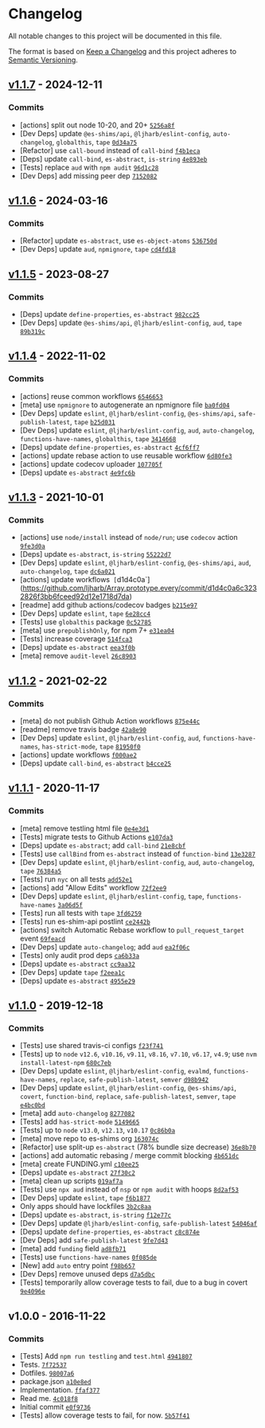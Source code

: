 # Changelog

All notable changes to this project will be documented in this file.

The format is based on [Keep a Changelog](https://keepachangelog.com/en/1.0.0/)
and this project adheres to [Semantic Versioning](https://semver.org/spec/v2.0.0.html).

## [v1.1.7](https://github.com/ljharb/Array.prototype.every/compare/v1.1.6...v1.1.7) - 2024-12-11

### Commits

- [actions] split out node 10-20, and 20+ [`5256a8f`](https://github.com/ljharb/Array.prototype.every/commit/5256a8fe6ea025f8afdea732026f3e2bea764fc1)
- [Dev Deps] update `@es-shims/api`, `@ljharb/eslint-config`, `auto-changelog`, `globalthis`, `tape` [`0d34a75`](https://github.com/ljharb/Array.prototype.every/commit/0d34a752c418c25e9cda7e665c9554cd74a03c9c)
- [Refactor] use `call-bound` instead of `call-bind` [`f4b1eca`](https://github.com/ljharb/Array.prototype.every/commit/f4b1ecab6b58691bd33f37b71f450ae3796a250e)
- [Deps] update `call-bind`, `es-abstract`, `is-string` [`4e893eb`](https://github.com/ljharb/Array.prototype.every/commit/4e893eb8fa1fa187cd1f613155663947f2dcff90)
- [Tests] replace `aud` with `npm audit` [`96d1c28`](https://github.com/ljharb/Array.prototype.every/commit/96d1c28ee1bf458d7798d67bc5534871cea2083f)
- [Dev Deps] add missing peer dep [`7152082`](https://github.com/ljharb/Array.prototype.every/commit/7152082129313297d98893be9baafa07b03843ea)

## [v1.1.6](https://github.com/ljharb/Array.prototype.every/compare/v1.1.5...v1.1.6) - 2024-03-16

### Commits

- [Refactor] update `es-abstract`, use `es-object-atoms` [`536750d`](https://github.com/ljharb/Array.prototype.every/commit/536750d5942f77cfc58bd92243a2cee3ce4028da)
- [Dev Deps] update `aud`, `npmignore`, `tape` [`cd4fd18`](https://github.com/ljharb/Array.prototype.every/commit/cd4fd185132ecd474768b45abcdd239db4554df3)

## [v1.1.5](https://github.com/ljharb/Array.prototype.every/compare/v1.1.4...v1.1.5) - 2023-08-27

### Commits

- [Deps] update `define-properties`, `es-abstract` [`982cc25`](https://github.com/ljharb/Array.prototype.every/commit/982cc2536281d5619a46c423da2095cd1968d6bf)
- [Dev Deps] update `@es-shims/api`, `@ljharb/eslint-config`, `aud`, `tape` [`89b319c`](https://github.com/ljharb/Array.prototype.every/commit/89b319cbb22fd7ef3b4bab7d370ae84d3ef76cbb)

## [v1.1.4](https://github.com/ljharb/Array.prototype.every/compare/v1.1.3...v1.1.4) - 2022-11-02

### Commits

- [actions] reuse common workflows [`6546653`](https://github.com/ljharb/Array.prototype.every/commit/6546653609c01fa84892c34c24589748d801e876)
- [meta] use `npmignore` to autogenerate an npmignore file [`ba0fd04`](https://github.com/ljharb/Array.prototype.every/commit/ba0fd04440f3873328557785d99d049f82fee04c)
- [Dev Deps] update `eslint`, `@ljharb/eslint-config`, `@es-shims/api`, `safe-publish-latest`, `tape` [`b25d031`](https://github.com/ljharb/Array.prototype.every/commit/b25d031f58bee50923dd71c5f1f3ef60b166fcb1)
- [Dev Deps] update `eslint`, `@ljharb/eslint-config`, `aud`, `auto-changelog`, `functions-have-names`, `globalthis`, `tape` [`3414668`](https://github.com/ljharb/Array.prototype.every/commit/34146683190043930b3b84f4e33c4c744d574401)
- [Deps] update `define-properties`, `es-abstract` [`4cf6ff7`](https://github.com/ljharb/Array.prototype.every/commit/4cf6ff7b4fa0b076ffbc122271bd2c181149a5e3)
- [actions] update rebase action to use reusable workflow [`6d80fe3`](https://github.com/ljharb/Array.prototype.every/commit/6d80fe3cac18bf1b012c1658f911515a1c90acdc)
- [actions] update codecov uploader [`107705f`](https://github.com/ljharb/Array.prototype.every/commit/107705f3eb0afd76d90bf732b5b4b4be25e33f85)
- [Deps] update `es-abstract` [`4e9fc6b`](https://github.com/ljharb/Array.prototype.every/commit/4e9fc6b5741d24d34e689e40a487b1f1337e1929)

## [v1.1.3](https://github.com/ljharb/Array.prototype.every/compare/v1.1.2...v1.1.3) - 2021-10-01

### Commits

- [actions] use `node/install` instead of `node/run`; use `codecov` action [`9fe3d0a`](https://github.com/ljharb/Array.prototype.every/commit/9fe3d0a0f588c8a41a2844531bcd7fe17b18c356)
- [Deps] update `es-abstract`, `is-string` [`55222d7`](https://github.com/ljharb/Array.prototype.every/commit/55222d792062e61875b7748c168ae7ef6baa6f42)
- [Dev Deps] update `eslint`, `@ljharb/eslint-config`, `@es-shims/api`, `aud`, `auto-changelog`, `tape` [`dc6a021`](https://github.com/ljharb/Array.prototype.every/commit/dc6a021a2cda8bccd48d858a1eb97b7a4b71ae67)
- [actions] update workflows` [`d1d4c0a`](https://github.com/ljharb/Array.prototype.every/commit/d1d4c0a6c3232826f3bb6fceed92d12e1718d7da)
- [readme] add github actions/codecov badges [`b215e97`](https://github.com/ljharb/Array.prototype.every/commit/b215e97d0cfa4d84131f4fa41396999f78fcc08d)
- [Dev Deps] update `eslint`, `tape` [`6e28cc4`](https://github.com/ljharb/Array.prototype.every/commit/6e28cc4b157bb3ab57a63052c2968a1d333a3762)
- [Tests] use `globalthis` package [`0c52785`](https://github.com/ljharb/Array.prototype.every/commit/0c52785a405a178d58e521dc33dde92926cc3b42)
- [meta] use `prepublishOnly`, for npm 7+ [`e31ea04`](https://github.com/ljharb/Array.prototype.every/commit/e31ea04867b3aaa05f927b4b6e8f6e737ac830d1)
- [Tests] increase coverage [`514fca3`](https://github.com/ljharb/Array.prototype.every/commit/514fca32f0c17df5f22a562648faa5306160f630)
- [Deps] update `es-abstract` [`eea3f0b`](https://github.com/ljharb/Array.prototype.every/commit/eea3f0b2e92056c2684304ce7a0ed5f4983a66ea)
- [meta] remove `audit-level` [`26c8903`](https://github.com/ljharb/Array.prototype.every/commit/26c8903bfe19a7b7b15e712c114f9fe4df7c229f)

## [v1.1.2](https://github.com/ljharb/Array.prototype.every/compare/v1.1.1...v1.1.2) - 2021-02-22

### Commits

- [meta] do not publish Github Action workflows [`875e44c`](https://github.com/ljharb/Array.prototype.every/commit/875e44c72398622faf1f1c7deee3a7bbfe86e7cf)
- [readme] remove travis badge [`42a8e90`](https://github.com/ljharb/Array.prototype.every/commit/42a8e9032d0f33ec7e911fd9b1c911c61486efb2)
- [Dev Deps] update `eslint`, `@ljharb/eslint-config`, `aud`, `functions-have-names`, `has-strict-mode`, `tape` [`81950f0`](https://github.com/ljharb/Array.prototype.every/commit/81950f0d117133270734e9a063b5b0b85d34b1f8)
- [actions] update workflows [`f000ae2`](https://github.com/ljharb/Array.prototype.every/commit/f000ae2535ca2f04111feb911e9bde432fc1ce3f)
- [Deps] update `call-bind`, `es-abstract` [`b4cce25`](https://github.com/ljharb/Array.prototype.every/commit/b4cce25e45db0b6ea69ab2231212687b8daf5689)

## [v1.1.1](https://github.com/ljharb/Array.prototype.every/compare/v1.1.0...v1.1.1) - 2020-11-17

### Commits

- [meta] remove testling html file [`0e4e3d1`](https://github.com/ljharb/Array.prototype.every/commit/0e4e3d1c77d62d06ff40bc1564cbc6dceef8c143)
- [Tests] migrate tests to Github Actions [`e107da3`](https://github.com/ljharb/Array.prototype.every/commit/e107da3a07898cf7c76f44b0193fbcc8bed38638)
- [Deps] update `es-abstract`; add `call-bind` [`21e8cbf`](https://github.com/ljharb/Array.prototype.every/commit/21e8cbf2071b3c1a06f6e72f946b5729e9eae356)
- [Tests] use `callBind` from `es-abstract` instead of `function-bind` [`13e3287`](https://github.com/ljharb/Array.prototype.every/commit/13e32876983dd43c0d598962d3afddb0017e9705)
- [Dev Deps] update `eslint`, `@ljharb/eslint-config`, `aud`, `auto-changelog`, `tape` [`76384a5`](https://github.com/ljharb/Array.prototype.every/commit/76384a5a10eaf4556431f97a7200b13e15f0ee32)
- [Tests] run `nyc` on all tests [`add52e1`](https://github.com/ljharb/Array.prototype.every/commit/add52e14441cb2cff384431305cbea62c73eb9da)
- [actions] add "Allow Edits" workflow [`72f2ee9`](https://github.com/ljharb/Array.prototype.every/commit/72f2ee94179dd906025afc6a6d58b54c7497d1bb)
- [Dev Deps] update `eslint`, `@ljharb/eslint-config`, `tape`, `functions-have-names` [`3a06d5f`](https://github.com/ljharb/Array.prototype.every/commit/3a06d5f1258ca346f075c3e87750ea5172ccb9a2)
- [Tests] run all tests with `tape` [`3fd6259`](https://github.com/ljharb/Array.prototype.every/commit/3fd6259ecdbc26750982c20dca0b9379552dc674)
- [Tests] run es-shim-api postlint [`ce2442b`](https://github.com/ljharb/Array.prototype.every/commit/ce2442b74675a072dfe905a308ce87d9584ca921)
- [actions] switch Automatic Rebase workflow to `pull_request_target` event [`69feacd`](https://github.com/ljharb/Array.prototype.every/commit/69feacdb425c7d0c77e406829cbfde6164b3aedb)
- [Dev Deps] update `auto-changelog`; add `aud` [`ea2f06c`](https://github.com/ljharb/Array.prototype.every/commit/ea2f06c4d6546e973affcffb58256e0a9235796a)
- [Tests] only audit prod deps [`ca6b33a`](https://github.com/ljharb/Array.prototype.every/commit/ca6b33a08268059bcca9c076a134c215601c20d7)
- [Deps] update `es-abstract` [`cc9aa32`](https://github.com/ljharb/Array.prototype.every/commit/cc9aa322e654ab7f36b8abb685768a1dc4b35b66)
- [Dev Deps] update `tape` [`f2eea1c`](https://github.com/ljharb/Array.prototype.every/commit/f2eea1c57307828f8f951edcb788b1db7246b827)
- [Deps] update `es-abstract` [`4955e29`](https://github.com/ljharb/Array.prototype.every/commit/4955e2908cd2993fcc65c7488ecaf7e3b7f8c9f2)

## [v1.1.0](https://github.com/ljharb/Array.prototype.every/compare/v1.0.0...v1.1.0) - 2019-12-18

### Commits

- [Tests] use shared travis-ci configs [`f23f741`](https://github.com/ljharb/Array.prototype.every/commit/f23f741bfe061abd95ef4ca8a2de769bb21228a8)
- [Tests] up to `node` `v12.6`, `v10.16`, `v9.11`, `v8.16`, `v7.10`, `v6.17`, `v4.9`; use `nvm install-latest-npm` [`680c7eb`](https://github.com/ljharb/Array.prototype.every/commit/680c7ebc332ed93171e3e56e657147f2639e946e)
- [Dev Deps] update `eslint`, `@ljharb/eslint-config`, `evalmd`, `functions-have-names`, `replace`, `safe-publish-latest`, `semver` [`d98b942`](https://github.com/ljharb/Array.prototype.every/commit/d98b942bd10fbae61741ab7314132d694d51e29b)
- [Dev Deps] update `eslint`, `@ljharb/eslint-config`, `@es-shims/api`, `covert`, `function-bind`, `replace`, `safe-publish-latest`, `semver`, `tape` [`e4bc0bd`](https://github.com/ljharb/Array.prototype.every/commit/e4bc0bde8f5d790435fe41482c364b6927c58f67)
- [meta] add `auto-changelog` [`8277082`](https://github.com/ljharb/Array.prototype.every/commit/827708274f068c7a91ab92a6a3bc2e97a5b99d2b)
- [Tests] add `has-strict-mode` [`5149665`](https://github.com/ljharb/Array.prototype.every/commit/5149665cdc067e0586e4e6b5a79b816da155868b)
- [Tests] up to `node` `v13.0`, `v12.13`, `v10.17` [`0c86b0a`](https://github.com/ljharb/Array.prototype.every/commit/0c86b0a28e4bb49c905dab6591c1baef2b5d5a9c)
- [meta] move repo to es-shims org [`163074c`](https://github.com/ljharb/Array.prototype.every/commit/163074c9a7147c86db23b40e95e0d7686e834d2c)
- [Refactor] use split-up `es-abstract` (78% bundle size decrease) [`36e8b70`](https://github.com/ljharb/Array.prototype.every/commit/36e8b709fe0d079d84683591e44a9333e9fcb48d)
- [actions] add automatic rebasing / merge commit blocking [`4b651dc`](https://github.com/ljharb/Array.prototype.every/commit/4b651dca6293805a2a391efb158d29e857a6d401)
- [meta] create FUNDING.yml [`c10ee25`](https://github.com/ljharb/Array.prototype.every/commit/c10ee25ec7bfcce16d4c5bdc564a54f96f863719)
- [Deps] update `es-abstract` [`27f30c2`](https://github.com/ljharb/Array.prototype.every/commit/27f30c20f6d1708a3058d824c96ebb0ab224093e)
- [meta] clean up scripts [`019af7a`](https://github.com/ljharb/Array.prototype.every/commit/019af7ae101bd4bb7d5503d8dad9209fa337a80d)
- [Tests] use `npx aud` instead of `nsp` or `npm audit` with hoops [`8d2af53`](https://github.com/ljharb/Array.prototype.every/commit/8d2af53894560c2f368864cdc5f78769e811ccf2)
- [Dev Deps] update `eslint`, `tape` [`f6b1877`](https://github.com/ljharb/Array.prototype.every/commit/f6b187724174d98835c1ad8f962283112bf6440f)
- Only apps should have lockfiles [`3b2c8aa`](https://github.com/ljharb/Array.prototype.every/commit/3b2c8aad03cfac7ccc43f63d0f0c390afa190948)
- [Deps] update `es-abstract`, `is-string` [`f12e77c`](https://github.com/ljharb/Array.prototype.every/commit/f12e77c085f29006dfc3b2f40eaf7a09897250f1)
- [Dev Deps] update `@ljharb/eslint-config`, `safe-publish-latest` [`54046af`](https://github.com/ljharb/Array.prototype.every/commit/54046affb4ffd06a9bf42e0a2e4ae17e68892dc5)
- [Deps] update `define-properties`, `es-abstract` [`c8c874e`](https://github.com/ljharb/Array.prototype.every/commit/c8c874edfdc48696fc634062b8cce49da6d02a4e)
- [Dev Deps] add `safe-publish-latest` [`9fe7d43`](https://github.com/ljharb/Array.prototype.every/commit/9fe7d43a3fe852ea338f16e802bcfa5468ab38c2)
- [meta] add `funding` field [`ad8fb71`](https://github.com/ljharb/Array.prototype.every/commit/ad8fb71595965069a464877c19741100c43288fe)
- [Tests] use `functions-have-names` [`0f085de`](https://github.com/ljharb/Array.prototype.every/commit/0f085de7ee63e7722708c05d35037de17a8d2d0a)
- [New] add `auto` entry point [`f98b657`](https://github.com/ljharb/Array.prototype.every/commit/f98b65796f40f6190b84ab8130d9d677bba0b099)
- [Dev Deps] remove unused deps [`d7a5dbc`](https://github.com/ljharb/Array.prototype.every/commit/d7a5dbc08e4b6456c0586cdec5896dbd95a6f249)
- [Tests] temporarily allow coverage tests to fail, due to a bug in covert [`9e4096e`](https://github.com/ljharb/Array.prototype.every/commit/9e4096e4f867d7690a6b0d76ca7bbe83a5395791)

## v1.0.0 - 2016-11-22

### Commits

- [Tests] Add `npm run testling` and `test.html` [`4941807`](https://github.com/ljharb/Array.prototype.every/commit/49418077a5e5c5173d4edf444d9983772d8d31c4)
- Tests. [`7f72537`](https://github.com/ljharb/Array.prototype.every/commit/7f725378a8a79bc5377f58d2ae0b0612934016ee)
- Dotfiles. [`98007a6`](https://github.com/ljharb/Array.prototype.every/commit/98007a63cc48287cfa556ffe45e5a740b630c82d)
- package.json [`a10e8ed`](https://github.com/ljharb/Array.prototype.every/commit/a10e8ede4d1e54ef1bc783d04d2a69bec17c09fe)
- Implementation. [`ffaf377`](https://github.com/ljharb/Array.prototype.every/commit/ffaf377997f7dc35ac88f091964ceb19f8c423f8)
- Read me. [`4c018f8`](https://github.com/ljharb/Array.prototype.every/commit/4c018f8e2f512614644924e0e70126f81f30a73f)
- Initial commit [`e0f9736`](https://github.com/ljharb/Array.prototype.every/commit/e0f9736fa25f838b35c28e8462019a47c53bf92f)
- [Tests] allow coverage tests to fail, for now. [`5b57f41`](https://github.com/ljharb/Array.prototype.every/commit/5b57f4123a3a207952eed05cbf411f77bc93c59f)

